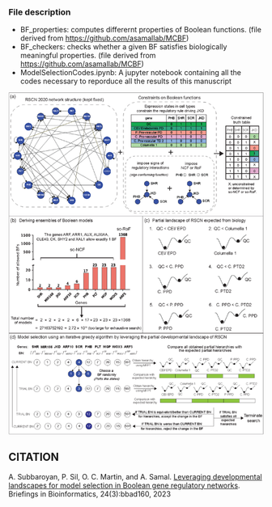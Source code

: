 ### File description
* BF_properties: computes differernt properties of Boolean functions. (file derived from https://github.com/asamallab/MCBF)
* BF_checkers: checks whether a given BF satisfies biologically meaningful properties.  (file derived from https://github.com/asamallab/MCBF)
* ModelSelectionCodes.ipynb: A jupyter notebook containing all the codes necessary to reporduce all the results of this manuscript

<img src="schematic_workflow.png">

## CITATION
A. Subbaroyan, P. Sil, O. C. Martin, and A. Samal. [Leveraging developmental landscapes for model selection in Boolean gene regulatory networks](https://academic.oup.com/bib/article-abstract/24/3/bbad160/7145905?login=true). Briefings in Bioinformatics, 24(3):bbad160, 2023

